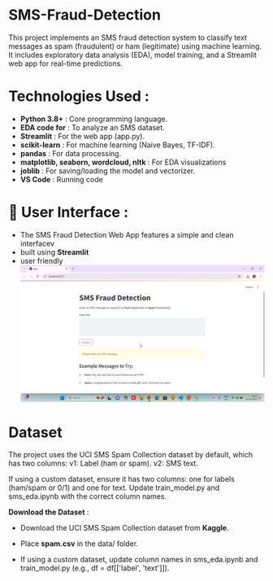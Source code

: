 # SMS-Fraud-Detection
This project implements an SMS fraud detection system to classify text messages as spam (fraudulent) or ham (legitimate) using machine learning. It includes exploratory data analysis (EDA), model training, and a Streamlit web app for real-time predictions.

# Technologies Used :
- **Python 3.8+** : Core programming language.
- **EDA code for** : To analyze an SMS dataset.
- **Streamlit** : For the web app (app.py).
- **scikit-learn** : For machine learning (Naive Bayes, TF-IDF).
- **pandas** : For data processing.
- **matplotlib, seaborn, wordcloud, nltk** : For EDA visualizations
- **joblib** : For saving/loading the model and vectorizer.
- **VS Code** : Running code

# 🌟 User Interface :
  
- The SMS Fraud Detection Web App features a simple and clean interfacev
- built using **Streamlit**
- user friendly 
  ![Alt text](https://github.com/farhankhan1112/SMS-Fraud-Detection/blob/7ffb943244ad619a68a3a17f455b915154fe9e38/Screenshots/Project%20interface.png)



  


  


# Dataset

The project uses the UCI SMS Spam Collection dataset by default, which has two columns:
v1: Label (ham or spam).
v2: SMS text.

If using a custom dataset, ensure it has two columns: one for labels (ham/spam or 0/1) and one for text. Update train_model.py and sms_eda.ipynb with the correct column names.



**Download the Dataset** :
- Download the UCI SMS Spam Collection dataset from **Kaggle**.
- Place **spam.csv** in the data/ folder.

- If using a custom dataset, update column names in sms_eda.ipynb and train_model.py (e.g., df = df[['label', 'text']]).
